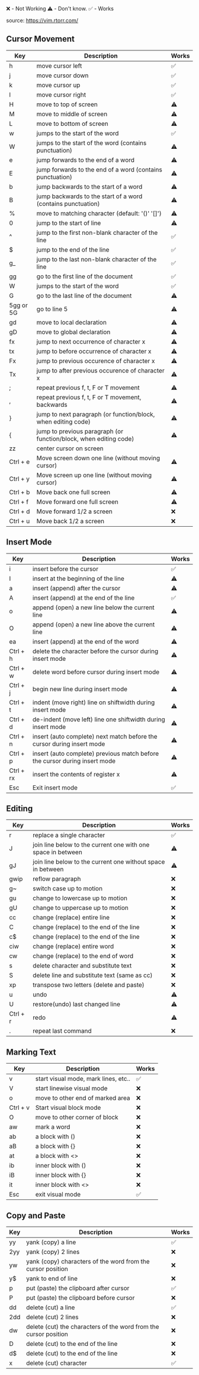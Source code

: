 
❌ - Not Working
⚠️ - Don't know.
✅ - Works

source: https://vim.rtorr.com/


## Cursor Movement
| Key | Description | Works |
--- | --- | ---
| h | move cursor left | ✅ |
| j | move cursor down | ✅ |
| k | move cursor up | ✅ |
| l | move cursor right | ✅|
| H | move to top of screen | ⚠️ |
| M | move to middle of screen | ⚠️ |
| L | move to bottom of screen | ⚠️|
| w | jumps to the start of the word | ✅ |
| W | jumps to the start of the word (contains punctuation) | ⚠️|
| e | jump forwards to the end of a word | ⚠️|
| E | jump forwards to the end of a word (contains punctuation) | ⚠️|
| b | jump backwards to the start of a word | ⚠️|
| B | jump backwards to the start of a word (contains punctuation) | ⚠️|
| % | move to matching character (default: '()' '[]') | ⚠️|
| 0 | jump to the start of line | ⚠️|
| ^ | jump to the first non-blank character of the line | ✅ |
| $ | jump to the end of the line | ✅ |
| g_ | jump to the last non-blank character of the line | ✅ |
| gg | go to the first line of the document | ✅ |
| W | jumps to the start of the word | ✅ |
| G | go to the last line of the document | ⚠️|
| 5gg or 5G | go to line 5 | ⚠️|
| gd | move to local declaration | ⚠️|
| gD | move to global declaration | ⚠️|
| fx | jump to next occurrence of character x | ⚠️|
| tx | jump to before occurrence of character x | ⚠️|
| Fx | jump to previous occurence of character x | ⚠️|
| Tx | jump to after previous occurence of character x | ⚠️|
| ; | repeat previous f, t, F or T movement | ⚠️|
| , | repeat previous f, t, F or T movement, backwards | ⚠️|
| } | jump to next paragraph (or function/block, when editing code) | ⚠️|
| { | jump to previous paragraph (or function/block, when editing code) | ⚠️|
| zz | center cursor on screen | ️|
| Ctrl + e | Move screen down one line (without moving cursor) | ⚠️|
| Ctrl + y | Move screen up one line (without moving cursor) | ⚠️|
| Ctrl + b | Move back one full screen | ⚠️|
| Ctrl + f | Move forward one full screen | ⚠️|
| Ctrl + d | Move forward 1/2 a screen | ❌|
| Ctrl + u | Move back 1/2 a screen | ❌|


## Insert Mode
| Key | Description | Works |
--- | --- | ---
| i | insert before the cursor | ✅ |
| I | insert at the beginning of the line | ⚠️ |
| a | insert (append) after the cursor | ⚠️ |
| A | insert (append) at the end of the line | ✅ |
| o | append (open) a new line below the current line | ⚠️ |
| O | append (open) a new line above the current line | ⚠️ |
| ea | insert (append) at the end of the word | ⚠️ |
| Ctrl + h | delete the character before the cursor during insert mode| ⚠️ |
| Ctrl + w | delete word before cursor during insert mode | ⚠️ |
| Ctrl + j | begin new line during insert mode | ⚠️ |
| Ctrl + t | indent (move right) line on shiftwidth during insert mode | ⚠️ |
| Ctrl + d | de-indent (move left) line one shiftwidth during insert mode | ⚠️ |
| Ctrl + n | insert (auto complete) next match before the cursor during insert mode | ⚠️ |
| Ctrl + p | insert (auto complete) previous match before the cursor during insert mode | ⚠️ |
| Ctrl + rx | insert the contents of register x | ⚠️ |
| Esc | Exit insert mode | ✅ |


## Editing
| Key | Description | Works |
--- | --- | ---
| r | replace a single character | ✅ |
| J | join line below to the current one with one space in between | ⚠️ |
| gJ | join line below to the current one without space in between | ⚠️ |
| gwip | reflow paragraph | ❌ |
| g~ | switch case up to motion | ❌ |
| gu | change to lowercase up to motion | ❌ |
| gU | change to uppercase up to motion | ❌ |
| cc | change (replace) entire line | ❌ |
| C | change (replace) to the end of the line | ❌ |
| c$ | change (replace) to the end of the line | ❌ |
| ciw | change (replace) entire word | ❌ |
| cw | change (replace) to the end of word | ❌ |
| s | delete character and substitute text | ❌ |
| S | delete line and substitute text (same as cc) | ❌ |
| xp | transpose two letters (delete and paste) | ❌ |
| u | undo | ⚠️ |
| U | restore(undo) last changed line| ⚠️ |
| Ctrl + r | redo | ⚠️ | 
| . | repeat last command | ❌ |


## Marking Text
| Key | Description | Works |
--- | --- | ---
| v | start visual mode, mark lines, etc.. | ✅ | 
| V | start linewise visual mode | ❌ | 
| o | move to other end of marked area | ❌ | 
| Ctrl + v | Start visual block mode | ❌ | 
| O | move to other corner of block | ❌ | 
| aw | mark a word | ❌ | 
| ab | a block with () | ❌ | 
| aB | a block with {} | ❌ | 
| at | a block with <> | ❌ | 
| ib | inner block with () | ❌ | 
| iB | inner block with {} | ❌ | 
| it | inner block with <> | ❌ | 
| Esc | exit visual mode | ✅ |




## Copy and Paste
| Key | Description | Works |
--- | --- | ---
| yy | yank (copy) a line | ✅ |
| 2yy | yank (copy) 2 lines |❌|
| yw | yank (copy) characters of the word from the cursor position | ❌ |
| y$ | yank to end of line | ❌ |
| p | put (paste) the clipboard after cursor | ✅ |
| P | put (paste) the clipboard before cursor | ❌ |
| dd | delete (cut) a line | ✅ |
| 2dd | delete (cut) 2 lines |❌|
| dw | delete (cut) the characters of the word from the cursor position | ❌ |
| D | delete (cut) to the end of the line |  ❌ | 
| d$| delete (cut) to the end of the line |  ❌|
| x | delete (cut) character | ✅ |
